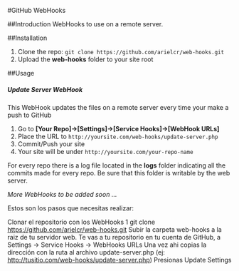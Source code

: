 #GitHub WebHooks

##Introduction
WebHooks to use on a remote server.

##Installation

1. Clone the repo: `git clone https://github.com/arielcr/web-hooks.git`
2. Upload the __web-hooks__ folder to your site root

##Usage

##### Update Server WebHook
This WebHook updates the files on a remote server every time your make a push to GitHub

1. Go to __[Your Repo]->[Settings]->[Service Hooks]->[WebHook URLs]__
2. Place the URL to `http://yoursite.com/web-hooks/update-server.php`
3. Commit/Push your site
4. Your site will be under `http://yoursite.com/your-repo-name`

For every repo there is a log file located in the __logs__ folder indicating all the commits made for every repo. Be sure that this folder is writable by the web server.


_More WebHooks to be added soon ..._

Estos son los pasos que necesitas realizar:

Clonar el repositorio con los WebHooks
1
git clone https://github.com/arielcr/web-hooks.git
Subir la carpeta web-hooks a la raiz de tu servidor web.
Te vas a tu repositorio en tu cuenta de GitHub, a Settings -> Service Hooks -> WebHooks URLs
Una vez ahi copias la dirección con la ruta al archivo update-server.php (ej: http://tusitio.com/web-hooks/update-server.php)
Presionas Update Settings
